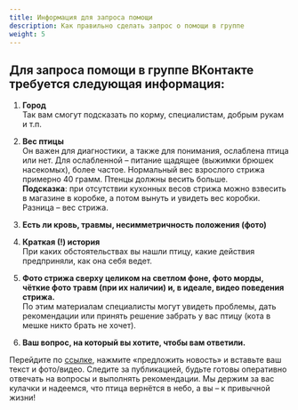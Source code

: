 ```yaml
---
title: Информация для запроса помощи
description: Как правильно сделать запрос о помощи в группе
weight: 5
---
```


## Для запроса помощи в группе ВКонтакте требуется следующая информация:

1. **Город**  
   Так вам смогут подсказать по корму, специалистам, добрым рукам и т.п.

2. **Вес птицы**  
   Он важен для диагностики, а также для понимания, ослаблена птица или нет. Для ослабленной – питание щадящее (выжимки брюшек насекомых), более частое. Нормальный вес взрослого стрижа примерно 40 грамм. Птенцы должны весить больше.  
   **Подсказка**: при отсутствии кухонных весов стрижа можно взвесить в магазине в коробке, а потом вынуть и увидеть вес коробки. Разница – вес стрижа.

3. **Есть ли кровь, травмы, несимметричность положения (фото)**

4. **Краткая (!) история**  
   При каких обстоятельствах вы нашли птицу, какие действия предприняли, как она себя ведет.

5. **Фото стрижа сверху целиком на светлом фоне, фото морды, чёткие фото травм (при их наличии) и, в идеале, видео поведения стрижа.**  
   По этим материалам специалисты могут увидеть проблемы, дать рекомендации или принять решение забрать у вас птицу (кота в мешке никто брать не хочет).

6. **Ваш вопрос, на который вы хотите, чтобы вам ответили.**

Перейдите по [ссылке](https://vk.com/publicswifts), нажмите «предложить новость» и вставьте ваш текст и фото/видео. Следите за публикацией, будьте готовы оперативно отвечать на вопросы и выполнять рекомендации. Мы держим за вас кулачки и надеемся, что птица вернётся в небо, а вы – к привычной жизни!
